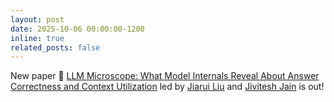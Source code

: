 ```yaml
---
layout: post
date: 2025-10-06 00:00:00-1200
inline: true
related_posts: false
---
```


New paper :microscope: [LLM Microscope: What Model Internals Reveal About Answer Correctness and Context Utilization](https://arxiv.org/abs/2510.04013) led by [Jiarui Liu](https://jiarui-liu.github.io/) and [Jivitesh Jain](https://www.jivitesh.dev/) is out! 
